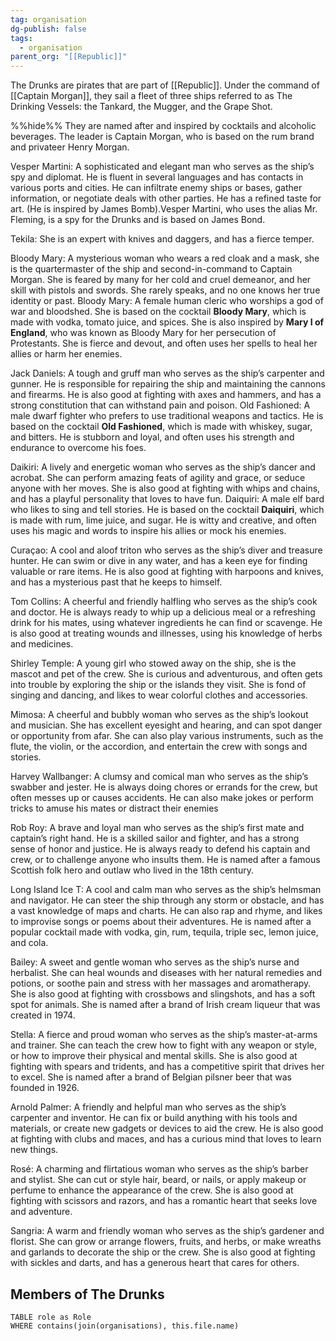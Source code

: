 ```yaml
---
tag: organisation
dg-publish: false
tags:
  - organisation
parent_org: "[[Republic]]"
---
```


The Drunks are pirates that are part of [[Republic]]. Under the command of [[Captain Morgan]], they sail a fleet of three ships referred to as The Drinking Vessels: the Tankard, the Mugger, and the Grape Shot.

%%hide%%
They are named after and inspired by cocktails and alcoholic beverages. The leader is Captain Morgan, who is based on the rum brand and privateer Henry Morgan. 

Vesper Martini: A sophisticated and elegant man who serves as the ship’s spy and diplomat. He is fluent in several languages and has contacts in various ports and cities. He can infiltrate enemy ships or bases, gather information, or negotiate deals with other parties. He has a refined taste for art. (He is inspired by James Bomb).Vesper Martini, who uses the alias Mr. Fleming, is a spy for the Drunks and is based on James Bond.

Tekila: She is an expert with knives and daggers, and has a fierce temper.

Bloody Mary: A mysterious woman who wears a red cloak and a mask, she is the quartermaster of the ship and second-in-command to Captain Morgan. She is feared by many for her cold and cruel demeanor, and her skill with pistols and swords. She rarely speaks, and no one knows her true identity or past. Bloody Mary: A female human cleric who worships a god of war and bloodshed. She is based on the cocktail **Bloody Mary**, which is made with vodka, tomato juice, and spices. She is also inspired by **Mary I of England**, who was known as Bloody Mary for her persecution of Protestants. She is fierce and devout, and often uses her spells to heal her allies or harm her enemies.

Jack Daniels: A tough and gruff man who serves as the ship’s carpenter and gunner. He is responsible for repairing the ship and maintaining the cannons and firearms. He is also good at fighting with axes and hammers, and has a strong constitution that can withstand pain and poison.
Old Fashioned: A male dwarf fighter who prefers to use traditional weapons and tactics. He is based on the cocktail **Old Fashioned**, which is made with whiskey, sugar, and bitters. He is stubborn and loyal, and often uses his strength and endurance to overcome his foes.

Daikiri: A lively and energetic woman who serves as the ship’s dancer and acrobat. She can perform amazing feats of agility and grace, or seduce anyone with her moves. She is also good at fighting with whips and chains, and has a playful personality that loves to have fun.
Daiquiri: A male elf bard who likes to sing and tell stories. He is based on the cocktail **Daiquiri**, which is made with rum, lime juice, and sugar. He is witty and creative, and often uses his magic and words to inspire his allies or mock his enemies.

Curaçao: A cool and aloof triton who serves as the ship’s diver and treasure hunter. He can swim or dive in any water, and has a keen eye for finding valuable or rare items. He is also good at fighting with harpoons and knives, and has a mysterious past that he keeps to himself.

Tom Collins: A cheerful and friendly halfling who serves as the ship’s cook and doctor. He is always ready to whip up a delicious meal or a refreshing drink for his mates, using whatever ingredients he can find or scavenge. He is also good at treating wounds and illnesses, using his knowledge of herbs and medicines.

Shirley Temple: A young girl who stowed away on the ship, she is the mascot and pet of the crew. She is curious and adventurous, and often gets into trouble by exploring the ship or the islands they visit. She is fond of singing and dancing, and likes to wear colorful clothes and accessories.

Mimosa: A cheerful and bubbly woman who serves as the ship’s lookout and musician. She has excellent eyesight and hearing, and can spot danger or opportunity from afar. She can also play various instruments, such as the flute, the violin, or the accordion, and entertain the crew with songs and stories.

Harvey Wallbanger: A clumsy and comical man who serves as the ship’s swabber and jester. He is always doing chores or errands for the crew, but often messes up or causes accidents. He can also make jokes or perform tricks to amuse his mates or distract their enemies

Rob Roy: A brave and loyal man who serves as the ship’s first mate and captain’s right hand. He is a skilled sailor and fighter, and has a strong sense of honor and justice. He is always ready to defend his captain and crew, or to challenge anyone who insults them. He is named after a famous Scottish folk hero and outlaw who lived in the 18th century.

Long Island Ice T: A cool and calm man who serves as the ship’s helmsman and navigator. He can steer the ship through any storm or obstacle, and has a vast knowledge of maps and charts. He can also rap and rhyme, and likes to improvise songs or poems about their adventures. He is named after a popular cocktail made with vodka, gin, rum, tequila, triple sec, lemon juice, and cola.

Bailey: A sweet and gentle woman who serves as the ship’s nurse and herbalist. She can heal wounds and diseases with her natural remedies and potions, or soothe pain and stress with her massages and aromatherapy. She is also good at fighting with crossbows and slingshots, and has a soft spot for animals. She is named after a brand of Irish cream liqueur that was created in 1974.

Stella: A fierce and proud woman who serves as the ship’s master-at-arms and trainer. She can teach the crew how to fight with any weapon or style, or how to improve their physical and mental skills. She is also good at fighting with spears and tridents, and has a competitive spirit that drives her to excel. She is named after a brand of Belgian pilsner beer that was founded in 1926.

Arnold Palmer: A friendly and helpful man who serves as the ship’s carpenter and inventor. He can fix or build anything with his tools and materials, or create new gadgets or devices to aid the crew. He is also good at fighting with clubs and maces, and has a curious mind that loves to learn new things.

Rosé: A charming and flirtatious woman who serves as the ship’s barber and stylist. She can cut or style hair, beard, or nails, or apply makeup or perfume to enhance the appearance of the crew. She is also good at fighting with scissors and razors, and has a romantic heart that seeks love and adventure.

Sangria: A warm and friendly woman who serves as the ship’s gardener and florist. She can grow or arrange flowers, fruits, and herbs, or make wreaths and garlands to decorate the ship or the crew. She is also good at fighting with sickles and darts, and has a generous heart that cares for others.


## Members of The Drunks
```dataview
TABLE role as Role
WHERE contains(join(organisations), this.file.name)
```
